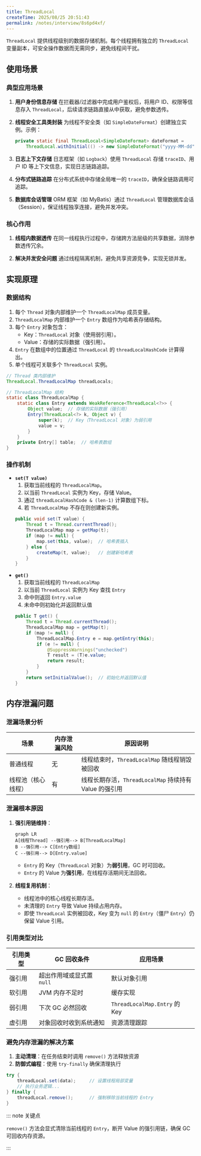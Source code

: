 ```yaml
---
title: ThreadLocal
createTime: 2025/08/25 20:51:43
permalink: /notes/interview/8s6pd4xf/
---
```

`ThreadLocal` 提供线程级别的数据存储机制。每个线程拥有独立的 `ThreadLocal` 变量副本，可安全操作数据而无需同步，避免线程间干扰。

## 使用场景

### 典型应用场景

1. **用户身份信息存储**
   在拦截器/过滤器中完成用户鉴权后，将用户 ID、权限等信息存入 `ThreadLocal`，后续请求链路直接从中获取，避免参数透传。
 
2. **线程安全工具类封装**
   为线程不安全类（如 `SimpleDateFormat`）创建独立实例。示例：
	```java
	private static final ThreadLocal<SimpleDateFormat> dateFormat = 
		ThreadLocal.withInitial(() -> new SimpleDateFormat("yyyy-MM-dd"));
	```

3. **日志上下文存储**
   日志框架（如 `Logback`）使用 `ThreadLocal` 存储 `traceID`、用户 ID 等上下文信息，实现日志链路追踪。

4. **分布式链路追踪**
   在分布式系统中存储全局唯一的 `traceID`，确保全链路调用可追踪。

5. **数据库会话管理**
   ORM 框架（如 MyBatis）通过 `ThreadLocal` 管理数据库会话（Session），保证线程独享连接，避免并发冲突。

### 核心作用

1. **线程内数据透传**
   在同一线程执行过程中，存储跨方法层级的共享数据，消除参数透传冗余。
 
2. **解决并发安全问题**
   通过线程隔离机制，避免共享资源竞争，实现无锁并发。

## 实现原理

### 数据结构

1. 每个 `Thread` 对象内部维护一个 `ThreadLocalMap` 成员变量。
2. `ThreadLocalMap` 内部维护一个 `Entry` 数组作为哈希表存储结构。
3. 每个 `Entry` 对象包含：
    - Key：`ThreadLocal` 对象（使用弱引用）。
    - Value：存储的实际数据（强引用）。
4. `Entry` 在数组中的位置通过 `ThreadLocal` 的 `threadLocalHashCode` 计算得出。
5. 单个线程可关联多个 `ThreadLocal` 实例。
```java
// Thread 类内部维护
ThreadLocal.ThreadLocalMap threadLocals;

// ThreadLocalMap 结构
static class ThreadLocalMap {
    static class Entry extends WeakReference<ThreadLocal<?>> {
        Object value;  // 存储的实际数据（强引用）
        Entry(ThreadLocal<?> k, Object v) {
            super(k);  // Key（ThreadLocal 对象）为弱引用
            value = v;
        }
    }
    private Entry[] table;  // 哈希表数组
}
```

### 操作机制

- **`set(T value)`**
	1. 获取当前线程的 `ThreadLocalMap`。
	2. 以当前 `ThreadLocal` 实例为 Key，存储 Value。
	3. 通过 `threadLocalHashCode & (len-1)` 计算数组下标。
	4. 若 `ThreadLocalMap` 不存在则创建新实例。
	```java
	public void set(T value) {
	    Thread t = Thread.currentThread();
	    ThreadLocalMap map = getMap(t);
	    if (map != null) {
	        map.set(this, value);  // 哈希表插入
	    } else {
	        createMap(t, value);   // 创建新哈希表
	    }
	}
	```
- **`get()`**
	1. 获取当前线程的 `ThreadLocalMap`
	2. 以当前 `ThreadLocal` 实例为 Key 查找 `Entry`
	3. 命中则返回 `Entry.value`
	4. 未命中则初始化并返回默认值
	```java
	public T get() {  
	    Thread t = Thread.currentThread();  
	    ThreadLocalMap map = getMap(t);  
	    if (map != null) {  
	        ThreadLocalMap.Entry e = map.getEntry(this);  
	        if (e != null) {  
	            @SuppressWarnings("unchecked")  
	            T result = (T)e.value;  
	            return result;  
	        }
	    }
	    return setInitialValue();  // 初始化并返回默认值
	}
	```

## 内存泄漏问题

### 泄漏场景分析

| 场景        | 内存泄漏风险 | 原因说明                                    |
| --------- | ------ | --------------------------------------- |
| 普通线程      | 无      | 线程结束时，`ThreadLocalMap` 随线程销毁被回收         |
| 线程池（核心线程） | 有      | 线程长期存活，`ThreadLocalMap` 持续持有 Value 的强引用 |

### 泄漏根本原因

1. **强引用链维持**：
	```mermaid
	graph LR
	A[线程Thread] --强引用--> B[ThreadLocalMap]
	B --强引用--> C[Entry数组]
	C --强引用--> D[Entry.value]
	```
    - `Entry` 的 Key（`ThreadLocal` 对象）为**弱引用**，GC 时可回收。
    - `Entry` 的 Value 为**强引用**，在线程存活期间无法回收。

2. **线程复用机制**：
    - 线程池中的核心线程长期存活。
    - 未清理的 `Entry` 导致 Value 持续占用内存。
    - 即使 `ThreadLocal` 实例被回收，Key 变为 `null` 的 `Entry`（僵尸 `Entry`）仍保留 Value 引用。

### 引用类型对比

| 引用类型 | GC 回收条件          | 应用场景                         |
| ---- | ---------------- | ---------------------------- |
| 强引用  | 超出作用域或显式置 `null` | 默认对象引用                       |
| 软引用  | JVM 内存不足时        | 缓存实现                         |
| 弱引用  | 下次 GC 必然回收       | `ThreadLocalMap.Entry` 的 Key |
| 虚引用  | 对象回收时收到系统通知      | 资源清理跟踪                       |

### 避免内存泄漏的解决方案

1. **主动清理**：在任务结束时调用 `remove()` 方法释放资源
2. **防御式编程**：使用 `try-finally` 确保清理执行

```java
try {
    threadLocal.set(data);     // 设置线程局部变量
    // 执行业务逻辑...
} finally {
    threadLocal.remove();      // 强制移除当前线程的 Entry
}
```

::: note 关键点

`remove()` 方法会显式清除当前线程的 `Entry`，断开 Value 的强引用链，确保 GC 可回收内存资源。

:::

